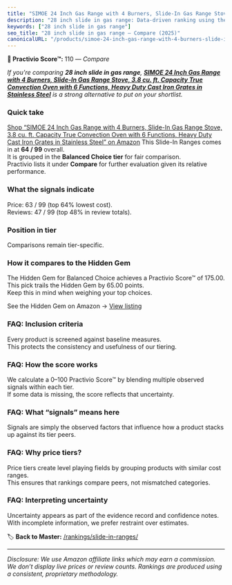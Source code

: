 ```yaml
---
title: "SIMOE 24 Inch Gas Range with 4 Burners, Slide-In Gas Range Stove, 3.8 cu. ft. Capacity True Convection Oven with 6 Functions, Heavy Duty Cast Iron Grates in Stainless Steel"
description: "28 inch slide in gas range: Data-driven ranking using the Practivio Score™. Positioned by quality, value, demand, findability, momentum."
keywords: ["28 inch slide in gas range"]
seo_title: "28 inch slide in gas range — Compare (2025)"
canonicalURL: "/products/simoe-24-inch-gas-range-with-4-burners-slide-in-gas-range-stove-38-cu-ft-capacity-true-convection-oven-with-6-functions-heavy-duty-cast-iron-grates-in-stainless-steel-B0CNCVBTXG/"
---
```


**🛒 Practivio Score™:** 110 — _Compare_


*If you're comparing **28 inch slide in gas range**, **[SIMOE 24 Inch Gas Range with 4 Burners, Slide-In Gas Range Stove, 3.8 cu. ft. Capacity True Convection Oven with 6 Functions, Heavy Duty Cast Iron Grates in Stainless Steel](https://www.amazon.com/dp/B0CNCVBTXG?tag=practivio-20)** is a strong alternative to put on your shortlist.*
### Quick take
[Shop “SIMOE 24 Inch Gas Range with 4 Burners, Slide-In Gas Range Stove, 3.8 cu. ft. Capacity True Convection Oven with 6 Functions, Heavy Duty Cast Iron Grates in Stainless Steel” on Amazon](https://www.amazon.com/dp/B0CNCVBTXG?tag=practivio-20)
This Slide-In Ranges comes in at **64 / 99** overall.  
It is grouped in the **Balanced Choice tier** for fair comparison.  
Practivio lists it under **Compare** for further evaluation given its relative performance.

### What the signals indicate
Price: 63 / 99 (top 64% lowest cost).  
Reviews: 47 / 99 (top 48% in review totals).  

### Position in tier
Comparisons remain tier-specific.

### How it compares to the Hidden Gem
The Hidden Gem for Balanced Choice achieves a Practivio Score™ of 175.00.  
This pick trails the Hidden Gem by 65.00 points.  
Keep this in mind when weighing your top choices.  

See the Hidden Gem on Amazon → [View listing](https://www.amazon.com/dp/B0CMZPPJZY?tag=practivio-20)

### FAQ: Inclusion criteria
Every product is screened against baseline measures.  
This protects the consistency and usefulness of our tiering.

### FAQ: How the score works
We calculate a 0–100 Practivio Score™ by blending multiple observed signals within each tier.  
If some data is missing, the score reflects that uncertainty.

### FAQ: What “signals” means here
Signals are simply the observed factors that influence how a product stacks up against its tier peers.

### FAQ: Why price tiers?
Price tiers create level playing fields by grouping products with similar cost ranges.  
This ensures that rankings compare peers, not mismatched categories.

### FAQ: Interpreting uncertainty
Uncertainty appears as part of the evidence record and confidence notes.  
With incomplete information, we prefer restraint over estimates.

<!-- Missing template for Compare/CompareWithinPriceClass -->


🏷️ **Back to Master:** [/rankings/slide-in-ranges/](/rankings/slide-in-ranges/)

---
_Disclosure: We use Amazon affiliate links which may earn a commission. We don’t display live prices or review counts. Rankings are produced using a consistent, proprietary methodology._
